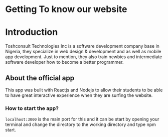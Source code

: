 # Getting To know our website

<h1>Introduction</h1>

Toshconsult Technologies Inc is a software development company base in Nigeria, they specialize in web design & development and as well as mobile app development. Just to mention, they also train newbies and intermediate software developer how to become a better programmer.

<h2>About the official app</h2>
This app was built with Reactjs and Nodejs to allow their students to be able to have great interactive experience when they are surfing the website.

<h3>How to start the app?</h3>

`localhost:3000` is the main port for this and it can be start by opening your terminal and change the directory to the working directory and type npm start.

